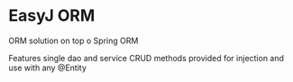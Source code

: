 EasyJ ORM
========================================================

ORM solution on top o Spring ORM

Features single dao and service CRUD methods provided for injection and use with any @Entity